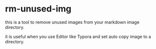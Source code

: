 # rm-unused-img

this is a tool to remove unused images from your markdown image directory.

it is useful when you use Editor like Typora and set auto copy image to a directory.

